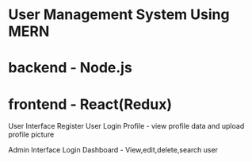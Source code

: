 # User Management System Using MERN
# backend  - Node.js
# frontend  - React(Redux)

User Interface
Register User
Login
Profile  - view profile data and upload profile picture

Admin Interface
Login
Dashboard - View,edit,delete,search user
